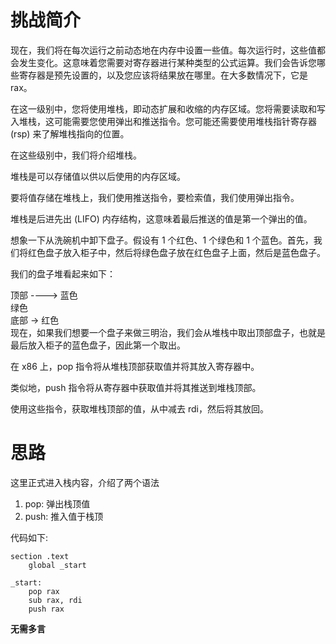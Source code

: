 # 挑战简介
现在，我们将在每次运行之前动态地在内存中设置一些值。每次运行时，这些值都会发生变化。这意味着您需要对寄存器进行某种类型的公式运算。我们会告诉您哪些寄存器是预先设置的，以及您应该将结果放在哪里。在大多数情况下，它是 rax。

在这一级别中，您将使用堆栈，即动态扩展和收缩的内存区域。您将需要读取和写入堆栈，这可能需要您使用弹出和推送指令。您可能还需要使用堆栈指针寄存器 (rsp) 来了解堆栈指向的位置。

在这些级别中，我们将介绍堆栈。

堆栈是可以存储值以供以后使用的内存区域。

要将值存储在堆栈上，我们使用推送指令，要检索值，我们使用弹出指令。

堆栈是后进先出 (LIFO) 内存结构，这意味着最后推送的值是第一个弹出的值。

想象一下从洗碗机中卸下盘子。假设有 1 个红色、1 个绿色和 1 个蓝色。首先，我们将红色盘子放入柜子中，然后将绿色盘子放在红色盘子上面，然后是蓝色盘子。

我们的盘子堆看起来如下：

顶部 ----> 蓝色  
绿色  
底部 -> 红色  
现在，如果我们想要一个盘子来做三明治，我们会从堆栈中取出顶部盘子，也就是最后放入柜子的蓝色盘子，因此第一个取出。

在 x86 上，pop 指令将从堆栈顶部获取值并将其放入寄存器中。

类似地，push 指令将从寄存器中获取值并将其推送到堆栈顶部。

使用这些指令，获取堆栈顶部的值，从中减去 rdi，然后将其放回。

# 思路
这里正式进入栈内容，介绍了两个语法
1. pop: 弹出栈顶值
2. push: 推入值于栈顶

代码如下:
```
section .text
    global _start

_start:
    pop rax
    sub rax, rdi
    push rax
```

**无需多言**
